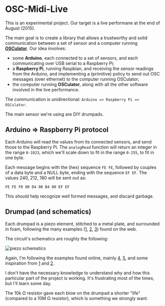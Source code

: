 # OSC-Midi-Live

This is an experimental project. Our target is a live performane at the end of August (2015).

The main goal is to create a library that allows a trustworthy and solid communication between a set of sensor and a computer running [**OSCulator**][osculator]. Our idea involves:

- some **Arduino**, each connected to a set of sensors, and each communicating over USB serial to a Raspberry Pi;
- a **Raspberry Pi**, running Raspbian, and receiving the sensor readings from the Arduino, and implementing a (primitive) policy to send out OSC messages (over ethernet) to the computer running OSCulator;
- the computer running **OSCulator**, along with all the other software involved in the live performance.

The communication is unidirectional: `Arduino => Raspberry Pi => OSCulator`.

The main sensor we're using are DIY drumpads.

## Arduino => Raspberry Pi protocol

Each Arduino will read the values from its connected sensors, and send those to the Raspberry Pi. The `analogRead` function will return an integer in the range `0-1023`, which we'll scale down to fit in the range `0-255`, to fit in one byte.

Each message begins with the (hex) sequence `FE FE`, followed by couples of a data byte and a NULL byte, ending with the sequence `EF EF`. The values 240, 212, 180 will be sent out as:

    FE FE F0 00 D4 00 B4 00 EF EF 

This _should_ help recognize well formed messages, and discard garbage.

## Drumpad (and schematics)

Each drumpad is a piezo element, stitched to a metal plate, and surrounded in foam, following the many examples ([1][spikenzie1], [2][spikenzie2], [3][arduinodrumkit]) found on the web.

The circuit's schematics are roughly the following:

![piezo schematics][piezo]

Again, I'm following the examples found online, mainly [4][knocksensor], [5][use_a_zener], and some inspiration from [1][spikenzie1] and [2][spikenzie2].

I don't have the necessary knowledge to understand why and how this particular part of the project is working. It's frustrating most of the times, but I'll learn some day.

The 10k &#8486; resistor gave each blow on the drumpad a shorter "life" (compared to a 10M &#8486; resistor), which is something we strongly want.


[patternsinc]: https://leanpub.com/patternsinc "Patterns in C"
[osculator]: http://www.osculator.net "OSCulator"
[spikenzie1]: http://www.spikenzielabs.com/SpikenzieLabs/dkkai.html "Drum Kit - Kit AI"
[spikenzie2]: http://www.spikenzielabs.com/SpikenzieLabs/DrumKitKit.html "Drum Kit - Kit"
[arduinodrumkit]: https://arduinodrumkit.wordpress.com/2013/10/27/video-3-piece-drum-kit-demo-with-prototype-drum-pads/ "Video: drum kit demo"
[use_a_zener]: http://forum.arduino.cc/index.php?topic=41149.msg299767#msg299767 "Arduino Forum: reading piezo velocity"
[knocksensor]: https://www.arduino.cc/en/Tutorial/KnockSensor "Arduino: knock sensor"

[piezo]: http://asmeikal.me/images/schematics_piezo.svg "Piezo schematics - made with iCircuit (http://icircuitapp.com)"